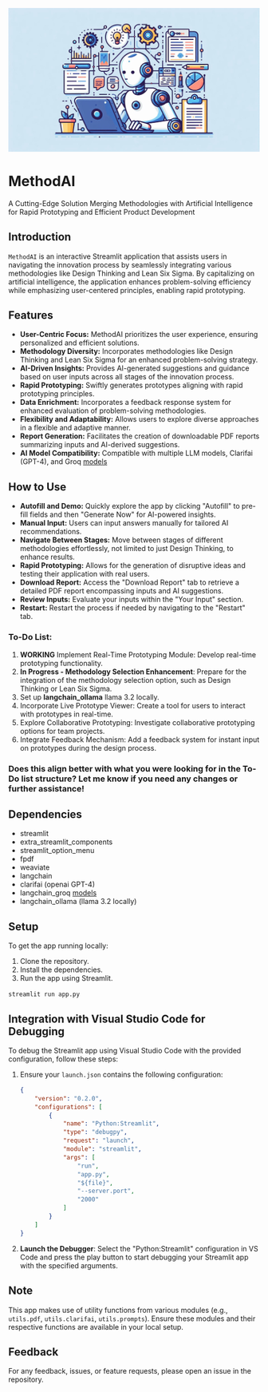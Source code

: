 
![MethodAI](image.jpeg)

# MethodAI
A Cutting-Edge Solution Merging Methodologies with Artificial Intelligence for Rapid Prototyping and Efficient Product Development


## Introduction

`MethodAI` is an interactive Streamlit application that assists users in navigating the innovation process by seamlessly integrating various methodologies like Design Thinking and Lean Six Sigma. By capitalizing on artificial intelligence, the application enhances problem-solving efficiency while emphasizing user-centered principles, enabling rapid prototyping.

## Features

- **User-Centric Focus:** MethodAI prioritizes the user experience, ensuring personalized and efficient solutions.
- **Methodology Diversity:** Incorporates methodologies like Design Thinking and Lean Six Sigma for an enhanced problem-solving strategy.
- **AI-Driven Insights:** Provides AI-generated suggestions and guidance based on user inputs across all stages of the innovation process.
- **Rapid Prototyping:** Swiftly generates prototypes aligning with rapid prototyping principles.
- **Data Enrichment:** Incorporates a feedback response system for enhanced evaluation of problem-solving methodologies.
- **Flexibility and Adaptability:** Allows users to explore diverse approaches in a flexible and adaptive manner.
- **Report Generation:** Facilitates the creation of downloadable PDF reports summarizing inputs and AI-derived suggestions.
- **AI Model Compatibility:** Compatible with multiple LLM models, Clarifai (GPT-4), and Groq [models](https://console.groq.com/docs/models)

## How to Use

- **Autofill and Demo:** Quickly explore the app by clicking "Autofill" to pre-fill fields and then "Generate Now" for AI-powered insights.
- **Manual Input:** Users can input answers manually for tailored AI recommendations.
- **Navigate Between Stages:** Move between stages of different methodologies effortlessly, not limited to just Design Thinking, to enhance results.
- **Rapid Prototyping:** Allows for the generation of disruptive ideas and testing their application with real users.
- **Download Report:** Access the "Download Report" tab to retrieve a detailed PDF report encompassing inputs and AI suggestions.
- **Review Inputs:** Evaluate your inputs within the "Your Input" section.
- **Restart:** Restart the process if needed by navigating to the "Restart" tab.

### To-Do List:
1. **WORKING** Implement Real-Time Prototyping Module: Develop real-time prototyping functionality.
2. **In Progress - Methodology Selection Enhancement**: Prepare for the integration of the methodology selection option, such as Design Thinking or Lean Six Sigma.
3. Set up **langchain_ollama** llama 3.2 locally.
4. Incorporate Live Prototype Viewer: Create a tool for users to interact with prototypes in real-time.
5. Explore Collaborative Prototyping: Investigate collaborative prototyping options for team projects.
6. Integrate Feedback Mechanism: Add a feedback system for instant input on prototypes during the design process.



### Does this align better with what you were looking for in the To-Do list structure? Let me know if you need any changes or further assistance!

## Dependencies

- streamlit
- extra_streamlit_components
- streamlit_option_menu
- fpdf
- weaviate
- langchain
- clarifai (openai GPT-4)
- langchain_groq [models](https://console.groq.com/docs/models)
- langchain_ollama (llama 3.2 locally)

## Setup

To get the app running locally:

1. Clone the repository.
2. Install the dependencies.
3. Run the app using Streamlit.

`streamlit run app.py`

## Integration with Visual Studio Code for Debugging
To debug the Streamlit app using Visual Studio Code with the provided configuration, follow these steps:
1. Ensure your `launch.json` contains the following configuration:
   
   ```json
   {
       "version": "0.2.0",
       "configurations": [
           {
               "name": "Python:Streamlit",
               "type": "debugpy",
               "request": "launch",
               "module": "streamlit",
               "args": [
                   "run",
                   "app.py",
                   "${file}",
                   "--server.port",
                   "2000"
               ]
           }
       ]
   }
   ```

2. **Launch the Debugger**: Select the "Python:Streamlit" configuration in VS Code and press the play button to start debugging your Streamlit app with the specified arguments.


## Note

This app makes use of utility functions from various modules (e.g., `utils.pdf`, `utils.clarifai`, `utils.prompts`). Ensure these modules and their respective functions are available in your local setup.

## Feedback

For any feedback, issues, or feature requests, please open an issue in the repository.
